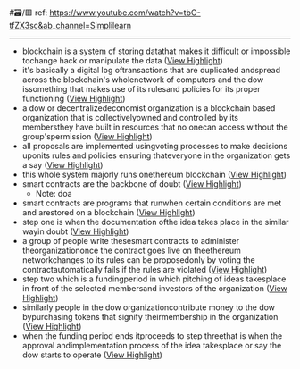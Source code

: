 #🗃/🟥 
ref: 
https://www.youtube.com/watch?v=tbO-tfZX3sc&ab_channel=Simplilearn

---

- blockchain is a system of storing datathat makes it difficult or impossible tochange hack or manipulate the data ([View Highlight](https://read.readwise.io/read/01gqp9xpf1m2erq54wx5sd2ftp))
- it's basically a digital log oftransactions that are duplicated andspread across the blockchain's wholenetwork of computers and the dow issomething that makes use of its rulesand policies for its proper functioning ([View Highlight](https://read.readwise.io/read/01gqp9yw09z7qa0tv78h2sk0r2))
- a dow or decentralizedeconomist organization is a blockchain
  based organization that is collectivelyowned and controlled by its membersthey have built in resources that no onecan access without the group'spermission ([View Highlight](https://read.readwise.io/read/01gqp9z6k5pe3ycr98tmbqvem1))
- all proposals are implemented usingvoting processes to make decisions uponits rules and policies ensuring thateveryone in the organization gets a say ([View Highlight](https://read.readwise.io/read/01gqp9zd590qyx1q4q60vw7q1s))
- this whole system majorly runs onethereum blockchain ([View Highlight](https://read.readwise.io/read/01gqp9zgpp3hjhf2rdszwyqp4v))
- smart contracts are the
  backbone of doubt ([View Highlight](https://read.readwise.io/read/01gqpa2w7z15aa00v1a9a4n3jd))
    - Note: doa
- smart contracts are programs that runwhen certain conditions are met and arestored on a blockchain ([View Highlight](https://read.readwise.io/read/01gqpa3783jybfjc19drkfxaxa))
- step one is when the documentation ofthe idea takes place in the similar wayin doubt ([View Highlight](https://read.readwise.io/read/01gqpa5s77bffrgrx05cgj9056))
- a group of people write thesesmart contracts to administer theorganizationonce the contract goes live on theethereum networkchanges to its rules can be proposedonly by voting the contractautomatically fails if the rules are
  violated ([View Highlight](https://read.readwise.io/read/01gqpa63epb1eq3yjvqghf2kct))
- step two which is a fundingperiod in which pitching of ideas takesplace in front of the selected membersand investors of the organization ([View Highlight](https://read.readwise.io/read/01gqpak2a2h4xbha5xchdqaces))
- similarly people in the dow organizationcontribute money to the dow bypurchasing tokens that signify theirmembership in the organization ([View Highlight](https://read.readwise.io/read/01gqpakfn8hyzaw851fh55n823))
- when the funding period ends itproceeds to step threethat is when the approval andimplementation process of the idea takesplace or say the dow starts to operate ([View Highlight](https://read.readwise.io/read/01gqpamdsmbtg51hs08ngd0aqk))
